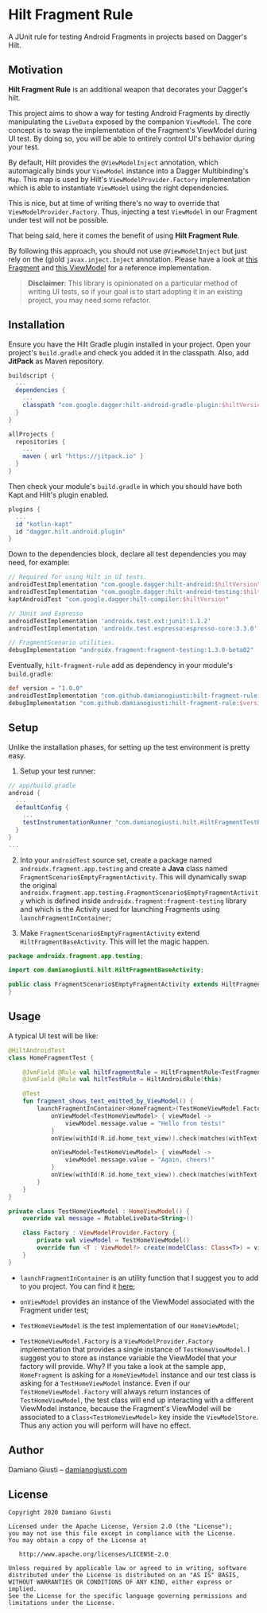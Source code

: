 # Hilt Fragment Rule

A JUnit rule for testing Android Fragments in projects based on Dagger's Hilt.

## Motivation

**Hilt Fragment Rule** is an additional weapon that decorates your Dagger's hilt.

This project aims to show a way for testing Android Fragments by directly manipulating 
the `LiveData` exposed by the companion `ViewModel`. The core concept is to swap the implementation of 
the Fragment's ViewModel during UI test. By doing so, you will be able to entirely control
UI's behavior during your test.

By default, Hilt provides the `@ViewModelInject` annotation, which automagically binds your 
`ViewModel` instance into a Dagger Multibinding's `Map`. This map is used by Hilt's 
`ViewModelProvider.Factory` implementation which is able to instantiate `ViewModel` using the right
dependencies.

This is nice, but at time of writing there's no way to override that `ViewModelProvider.Factory`.
Thus, injecting a test `ViewModel` in our Fragment under test will not be possible. 

That being said, here it comes the benefit of using **Hilt Fragment Rule**.

By following this approach, you should not use `@ViewModelInject` but just rely on the (g)old
`javax.inject.Inject` annotation. 
Please have a look at [this Fragment](app/src/main/java/com/damianogiusti/hilt/sample/HomeFragment.kt)
and [this ViewModel](app/src/main/java/com/damianogiusti/hilt/sample/HomeViewModel.kt) for a
reference implementation. 

> **Disclaimer**: This library is opinionated on a particular method of writing UI tests, 
> so if your goal is to start adopting it in an existing project, you may need some refactor.

## Installation

Ensure you have the Hilt Gradle plugin installed in your project. Open your project's `build.gradle`
and check you added it in the classpath. Also, add **JitPack** as Maven repository.

```groovy
buildscript { 
  ...
  dependencies {
    ...
    classpath "com.google.dagger:hilt-android-gradle-plugin:$hiltVersion"
  }
}

allProjects {
  repositories {
    ...
    maven { url "https://jitpack.io" }
  }
}
```



Then check your module's `build.gradle` in which you should have both Kapt and Hilt's plugin enabled. 

```groovy
plugins {
  ...
  id "kotlin-kapt"
  id "dagger.hilt.android.plugin"
}
```

Down to the dependencies block, declare all test dependencies you may need, for example:

```groovy
// Required for using Hilt in UI tests.
androidTestImplementation "com.google.dagger:hilt-android:$hiltVersion"
androidTestImplementation "com.google.dagger:hilt-android-testing:$hiltVersion"
kaptAndroidTest "com.google.dagger:hilt-compiler:$hiltVersion"

// JUnit and Espresso
androidTestImplementation 'androidx.test.ext:junit:1.1.2'
androidTestImplementation 'androidx.test.espresso:espresso-core:3.3.0'

// FragmentScenario utilities.
debugImplementation "androidx.fragment:fragment-testing:1.3.0-beta02"
```

Eventually, `hilt-fragment-rule` add as dependency in your module's `build.gradle`:

```groovy
def version = "1.0.0"
androidTestImplementation "com.github.damianogiusti:hilt-fragment-rule:$version"
debugImplementation "com.github.damianogiusti:hilt-fragment-rule:$version"
```

## Setup

Unlike the installation phases, for setting up the test environment is pretty easy.

1) Setup your test runner:

```groovy
// app/build.gradle
android {
  ...
  defaultConfig {
    ...
    testInstrumentationRunner "com.damianogiusti.hilt.HiltFragmentTestRunner"
  }
}
...
```

2) Into your `androidTest` source set, create a package named `androidx.fragment.app.testing` and
create a **Java** class named `FragmentScenario$EmptyFragmentActivity`. This will dynamically swap
the original `androidx.fragment.app.testing.FragmentScenario$EmptyFragmentActivity` which is defined
inside `androidx.fragment:fragment-testing` library and which is the Activity used for launching 
Fragments using `launchFragmentInContainer`;

3) Make `FragmentScenario$EmptyFragmentActivity` extend `HiltFragmentBaseActivity`. This will let
the magic happen.

```java
package androidx.fragment.app.testing;

import com.damianogiusti.hilt.HiltFragmentBaseActivity;

public class FragmentScenario$EmptyFragmentActivity extends HiltFragmentBaseActivity {
}
```

## Usage

A typical UI test will be like:

```kotlin
@HiltAndroidTest
class HomeFragmentTest {

    @JvmField @Rule val hiltFragmentRule = HiltFragmentRule<TestFragmentComponent>()
    @JvmField @Rule val hiltTestRule = HiltAndroidRule(this)

    @Test
    fun fragment_shows_text_emitted_by_ViewModel() {
        launchFragmentInContainer<HomeFragment>(TestHomeViewModel.Factory()) {
            onViewModel<TestHomeViewModel> { viewModel ->
                viewModel.message.value = "Hello from tests!"
            }
            onView(withId(R.id.home_text_view)).check(matches(withText("Hello from tests!")))

            onViewModel<TestHomeViewModel> { viewModel ->
                viewModel.message.value = "Again, cheers!"
            }
            onView(withId(R.id.home_text_view)).check(matches(withText("Again, cheers!")))
        }
    }
}

private class TestHomeViewModel : HomeViewModel() {
    override val message = MutableLiveData<String>()

    class Factory : ViewModelProvider.Factory {
        private val viewModel = TestHomeViewModel()
        override fun <T : ViewModel?> create(modelClass: Class<T>) = viewModel as T
    }
}
```

- `launchFragmentInContainer` is an utility function that I suggest you to add to you project. 
You can find it [here](app/src/main/java/com/damianogiusti/hilt/sample/utils/ViewModelProviderUtils.kt);

- `onViewModel` provides an instance of the ViewModel associated with the Fragment under test;

- `TestHomeViewModel` is the test implementation of our `HomeViewModel`;

- `TestHomeViewModel.Factory` is a `ViewModelProvider.Factory` implementation that provides a
single instance of `TestHomeViewModel`. I suggest you to store as instance variable the ViewModel
that your factory will provide. Why? If you take a look at the sample app, `HomeFragment` is asking
for a `HomeViewModel` instance and our test class is asking for a `TestHomeViewModel` instance. 
Even if our `TestHomeViewModel.Factory` will always return instances of `TestHomeViewModel`, 
the test class will end up interacting with a different ViewModel instance,
because the Fragment's ViewModel will be associated to a `Class<TestHomeViewModel>` key inside the `ViewModelStore`. 
Thus any action you will perform will have no effect.

## Author

Damiano Giusti – [damianogiusti.com](https://www.damianogiusti.com/)

## License

    Copyright 2020 Damiano Giusti

    Licensed under the Apache License, Version 2.0 (the "License");
    you may not use this file except in compliance with the License.
    You may obtain a copy of the License at

       http://www.apache.org/licenses/LICENSE-2.0

    Unless required by applicable law or agreed to in writing, software
    distributed under the License is distributed on an "AS IS" BASIS,
    WITHOUT WARRANTIES OR CONDITIONS OF ANY KIND, either express or implied.
    See the License for the specific language governing permissions and
    limitations under the License.